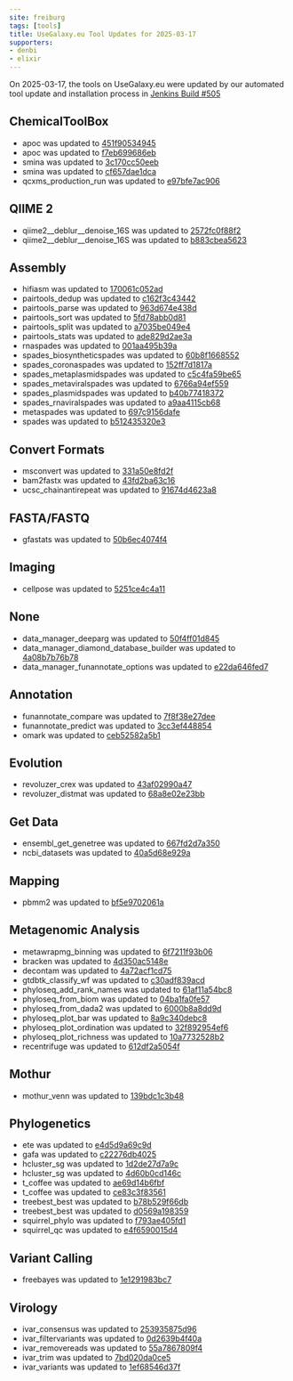 ```yaml
---
site: freiburg
tags: [tools]
title: UseGalaxy.eu Tool Updates for 2025-03-17
supporters:
- denbi
- elixir
---
```


On 2025-03-17, the tools on UseGalaxy.eu were updated by our automated tool update and installation process in [Jenkins Build #505](https://build.galaxyproject.eu/job/usegalaxy-eu/job/install-tools/#505/)


## ChemicalToolBox

- apoc was updated to [451f90534945](https://toolshed.g2.bx.psu.edu/view/earlhaminst/apoc/451f90534945)
- apoc was updated to [f7eb699686eb](https://toolshed.g2.bx.psu.edu/view/earlhaminst/apoc/f7eb699686eb)
- smina was updated to [3c170cc50eeb](https://toolshed.g2.bx.psu.edu/view/earlhaminst/smina/3c170cc50eeb)
- smina was updated to [cf657dae1dca](https://toolshed.g2.bx.psu.edu/view/earlhaminst/smina/cf657dae1dca)
- qcxms_production_run was updated to [e97bfe7ac906](https://toolshed.g2.bx.psu.edu/view/recetox/qcxms_production_run/e97bfe7ac906)

## QIIME 2

- qiime2__deblur__denoise_16S was updated to [2572fc0f88f2](https://toolshed.g2.bx.psu.edu/view/q2d2/qiime2__deblur__denoise_16S/2572fc0f88f2)
- qiime2__deblur__denoise_16S was updated to [b883cbea5623](https://toolshed.g2.bx.psu.edu/view/q2d2/qiime2__deblur__denoise_16S/b883cbea5623)

## Assembly

- hifiasm was updated to [170061c052ad](https://toolshed.g2.bx.psu.edu/view/bgruening/hifiasm/170061c052ad)
- pairtools_dedup was updated to [c162f3c43442](https://toolshed.g2.bx.psu.edu/view/iuc/pairtools_dedup/c162f3c43442)
- pairtools_parse was updated to [963d674e438d](https://toolshed.g2.bx.psu.edu/view/iuc/pairtools_parse/963d674e438d)
- pairtools_sort was updated to [5fd78abb0d81](https://toolshed.g2.bx.psu.edu/view/iuc/pairtools_sort/5fd78abb0d81)
- pairtools_split was updated to [a7035be049e4](https://toolshed.g2.bx.psu.edu/view/iuc/pairtools_split/a7035be049e4)
- pairtools_stats was updated to [ade829d2ae3a](https://toolshed.g2.bx.psu.edu/view/iuc/pairtools_stats/ade829d2ae3a)
- rnaspades was updated to [001aa495b39a](https://toolshed.g2.bx.psu.edu/view/iuc/rnaspades/001aa495b39a)
- spades_biosyntheticspades was updated to [60b8f1668552](https://toolshed.g2.bx.psu.edu/view/iuc/spades_biosyntheticspades/60b8f1668552)
- spades_coronaspades was updated to [152ff7d1817a](https://toolshed.g2.bx.psu.edu/view/iuc/spades_coronaspades/152ff7d1817a)
- spades_metaplasmidspades was updated to [c5c4fa59be65](https://toolshed.g2.bx.psu.edu/view/iuc/spades_metaplasmidspades/c5c4fa59be65)
- spades_metaviralspades was updated to [6766a94ef559](https://toolshed.g2.bx.psu.edu/view/iuc/spades_metaviralspades/6766a94ef559)
- spades_plasmidspades was updated to [b40b77418372](https://toolshed.g2.bx.psu.edu/view/iuc/spades_plasmidspades/b40b77418372)
- spades_rnaviralspades was updated to [a9aa4115cb68](https://toolshed.g2.bx.psu.edu/view/iuc/spades_rnaviralspades/a9aa4115cb68)
- metaspades was updated to [697c9156dafe](https://toolshed.g2.bx.psu.edu/view/nml/metaspades/697c9156dafe)
- spades was updated to [b512435320e3](https://toolshed.g2.bx.psu.edu/view/nml/spades/b512435320e3)

## Convert Formats

- msconvert was updated to [331a50e8fd2f](https://toolshed.g2.bx.psu.edu/view/galaxyp/msconvert/331a50e8fd2f)
- bam2fastx was updated to [43fd2ba63c16](https://toolshed.g2.bx.psu.edu/view/iuc/bam2fastx/43fd2ba63c16)
- ucsc_chainantirepeat was updated to [91674d4623a8](https://toolshed.g2.bx.psu.edu/view/iuc/ucsc_chainantirepeat/91674d4623a8)

## FASTA/FASTQ

- gfastats was updated to [50b6ec4074f4](https://toolshed.g2.bx.psu.edu/view/bgruening/gfastats/50b6ec4074f4)

## Imaging

- cellpose was updated to [5251ce4c4a11](https://toolshed.g2.bx.psu.edu/view/bgruening/cellpose/5251ce4c4a11)

## None

- data_manager_deeparg was updated to [50f4ff01d845](https://toolshed.g2.bx.psu.edu/view/iuc/data_manager_deeparg/50f4ff01d845)
- data_manager_diamond_database_builder was updated to [4a08b7b76b78](https://toolshed.g2.bx.psu.edu/view/iuc/data_manager_diamond_database_builder/4a08b7b76b78)
- data_manager_funannotate_options was updated to [e22da646fed7](https://toolshed.g2.bx.psu.edu/view/iuc/data_manager_funannotate_options/e22da646fed7)

## Annotation

- funannotate_compare was updated to [7f8f38e27dee](https://toolshed.g2.bx.psu.edu/view/iuc/funannotate_compare/7f8f38e27dee)
- funannotate_predict was updated to [3cc3ef448854](https://toolshed.g2.bx.psu.edu/view/iuc/funannotate_predict/3cc3ef448854)
- omark was updated to [ceb52582a5b1](https://toolshed.g2.bx.psu.edu/view/iuc/omark/ceb52582a5b1)

## Evolution

- revoluzer_crex was updated to [43af02990a47](https://toolshed.g2.bx.psu.edu/view/iuc/revoluzer_crex/43af02990a47)
- revoluzer_distmat was updated to [68a8e02e23bb](https://toolshed.g2.bx.psu.edu/view/iuc/revoluzer_distmat/68a8e02e23bb)

## Get Data

- ensembl_get_genetree was updated to [667fd2d7a350](https://toolshed.g2.bx.psu.edu/view/earlhaminst/ensembl_get_genetree/667fd2d7a350)
- ncbi_datasets was updated to [40a5d68e929a](https://toolshed.g2.bx.psu.edu/view/iuc/ncbi_datasets/40a5d68e929a)

## Mapping

- pbmm2 was updated to [bf5e9702061a](https://toolshed.g2.bx.psu.edu/view/iuc/pbmm2/bf5e9702061a)

## Metagenomic Analysis

- metawrapmg_binning was updated to [6f7211f93b06](https://toolshed.g2.bx.psu.edu/view/galaxy-australia/metawrapmg_binning/6f7211f93b06)
- bracken was updated to [4d350ac5148e](https://toolshed.g2.bx.psu.edu/view/iuc/bracken/4d350ac5148e)
- decontam was updated to [4a72acf1cd75](https://toolshed.g2.bx.psu.edu/view/iuc/decontam/4a72acf1cd75)
- gtdbtk_classify_wf was updated to [c30adf839acd](https://toolshed.g2.bx.psu.edu/view/iuc/gtdbtk_classify_wf/c30adf839acd)
- phyloseq_add_rank_names was updated to [61af11a54bc8](https://toolshed.g2.bx.psu.edu/view/iuc/phyloseq_add_rank_names/61af11a54bc8)
- phyloseq_from_biom was updated to [04ba1fa0fe57](https://toolshed.g2.bx.psu.edu/view/iuc/phyloseq_from_biom/04ba1fa0fe57)
- phyloseq_from_dada2 was updated to [6000b8a8dd9d](https://toolshed.g2.bx.psu.edu/view/iuc/phyloseq_from_dada2/6000b8a8dd9d)
- phyloseq_plot_bar was updated to [8a9c340debc8](https://toolshed.g2.bx.psu.edu/view/iuc/phyloseq_plot_bar/8a9c340debc8)
- phyloseq_plot_ordination was updated to [32f892954ef6](https://toolshed.g2.bx.psu.edu/view/iuc/phyloseq_plot_ordination/32f892954ef6)
- phyloseq_plot_richness was updated to [10a7732528b2](https://toolshed.g2.bx.psu.edu/view/iuc/phyloseq_plot_richness/10a7732528b2)
- recentrifuge was updated to [612df2a5054f](https://toolshed.g2.bx.psu.edu/view/iuc/recentrifuge/612df2a5054f)

## Mothur

- mothur_venn was updated to [139bdc1c3b48](https://toolshed.g2.bx.psu.edu/view/iuc/mothur_venn/139bdc1c3b48)

## Phylogenetics

- ete was updated to [e4d5d9a69c9d](https://toolshed.g2.bx.psu.edu/view/earlhaminst/ete/e4d5d9a69c9d)
- gafa was updated to [c22276db4025](https://toolshed.g2.bx.psu.edu/view/earlhaminst/gafa/c22276db4025)
- hcluster_sg was updated to [1d2de27d7a9c](https://toolshed.g2.bx.psu.edu/view/earlhaminst/hcluster_sg/1d2de27d7a9c)
- hcluster_sg was updated to [4d60b0cd146c](https://toolshed.g2.bx.psu.edu/view/earlhaminst/hcluster_sg/4d60b0cd146c)
- t_coffee was updated to [ae69d14b6fbf](https://toolshed.g2.bx.psu.edu/view/earlhaminst/t_coffee/ae69d14b6fbf)
- t_coffee was updated to [ce83c3f83561](https://toolshed.g2.bx.psu.edu/view/earlhaminst/t_coffee/ce83c3f83561)
- treebest_best was updated to [b78b529f66db](https://toolshed.g2.bx.psu.edu/view/earlhaminst/treebest_best/b78b529f66db)
- treebest_best was updated to [d0569a198359](https://toolshed.g2.bx.psu.edu/view/earlhaminst/treebest_best/d0569a198359)
- squirrel_phylo was updated to [f793ae405fd1](https://toolshed.g2.bx.psu.edu/view/iuc/squirrel_phylo/f793ae405fd1)
- squirrel_qc was updated to [e4f6590015d4](https://toolshed.g2.bx.psu.edu/view/iuc/squirrel_qc/e4f6590015d4)

## Variant Calling

- freebayes was updated to [1e1291983bc7](https://toolshed.g2.bx.psu.edu/view/devteam/freebayes/1e1291983bc7)

## Virology

- ivar_consensus was updated to [253935875d96](https://toolshed.g2.bx.psu.edu/view/iuc/ivar_consensus/253935875d96)
- ivar_filtervariants was updated to [0d2639b4f40a](https://toolshed.g2.bx.psu.edu/view/iuc/ivar_filtervariants/0d2639b4f40a)
- ivar_removereads was updated to [55a7867809f4](https://toolshed.g2.bx.psu.edu/view/iuc/ivar_removereads/55a7867809f4)
- ivar_trim was updated to [7bd020da0ce5](https://toolshed.g2.bx.psu.edu/view/iuc/ivar_trim/7bd020da0ce5)
- ivar_variants was updated to [1ef68546d37f](https://toolshed.g2.bx.psu.edu/view/iuc/ivar_variants/1ef68546d37f)

